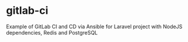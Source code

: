 # gitlab-ci

Example of GitLab CI and CD via Ansible for Laravel project with NodeJS dependencies, Redis and PostgreSQL 
